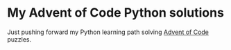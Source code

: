 # My Advent of Code Python solutions

Just pushing forward my Python learning path solving [Advent of Code](https://adventofcode.com/) puzzles.
